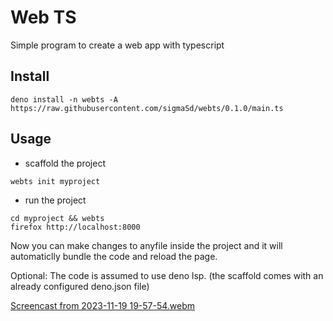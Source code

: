 # Web TS

Simple program to create a web app with typescript

## Install

```
deno install -n webts -A https://raw.githubusercontent.com/sigmaSd/webts/0.1.0/main.ts
```

## Usage

- scaffold the project

```
webts init myproject
```

- run the project

```
cd myproject && webts
firefox http://localhost:8000
```

Now you can make changes to anyfile inside the project and it will automaticlly
bundle the code and reload the page.

Optional: The code is assumed to use deno lsp. (the scaffold comes with an already configured deno.json file)

[Screencast from 2023-11-19 19-57-54.webm](https://github.com/sigmaSd/webts/assets/22427111/e87930bf-cfa3-4580-b189-cdb083256007)
